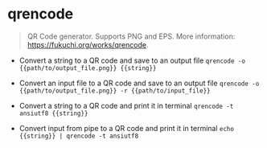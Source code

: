 # qrencode
> QR Code generator. Supports PNG and EPS.
> More information: <https://fukuchi.org/works/qrencode>.

- Convert a string to a QR code and save to an output file
`qrencode -o {{path/to/output_file.png}} {{string}}`

- Convert an input file to a QR code and save to an output file
`qrencode -o {{path/to/output_file.png}} -r {{path/to/input_file}}`

- Convert a string to a QR code and print it in terminal
`qrencode -t ansiutf8 {{string}}`

- Convert input from pipe to a QR code and print it in terminal
`echo {{string}} | qrencode -t ansiutf8`
